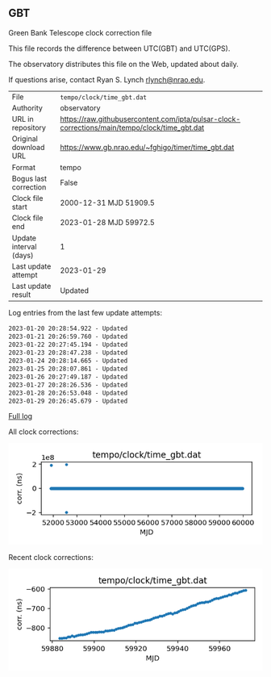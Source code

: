 
## GBT

Green Bank Telescope clock correction file

This file records the difference between UTC(GBT) and UTC(GPS).

The observatory distributes this file on the Web, updated about daily.

If questions arise, contact Ryan S. Lynch <rlynch@nrao.edu>.

|     |     |
|:--- |:--- |
| File | `tempo/clock/time_gbt.dat` |
| Authority | observatory |
| URL in repository | <https://raw.githubusercontent.com/ipta/pulsar-clock-corrections/main/tempo/clock/time_gbt.dat> |
| Original download URL | <https://www.gb.nrao.edu/~fghigo/timer/time_gbt.dat> |
| Format | tempo |
| Bogus last correction | False |
| Clock file start | 2000-12-31 MJD 51909.5 |
| Clock file end | 2023-01-28 MJD 59972.5 |
| Update interval (days) | 1 |
| Last update attempt | 2023-01-29 |
| Last update result | Updated |

Log entries from the last few update attempts:
```
2023-01-20 20:28:54.922 - Updated
2023-01-21 20:26:59.760 - Updated
2023-01-22 20:27:45.194 - Updated
2023-01-23 20:28:47.238 - Updated
2023-01-24 20:28:14.665 - Updated
2023-01-25 20:28:07.861 - Updated
2023-01-26 20:27:49.187 - Updated
2023-01-27 20:28:26.536 - Updated
2023-01-28 20:26:53.048 - Updated
2023-01-29 20:26:45.679 - Updated
```
[Full log](https://raw.githubusercontent.com/ipta/pulsar-clock-corrections/main/log/tempo/clock/time_gbt.dat.log)


All clock corrections:

![plot of all clock corrections](time_gbt.dat.png "All corrections")

Recent clock corrections:

![plot of recent clock corrections](time_gbt.dat.short.png "Recent corrections")

